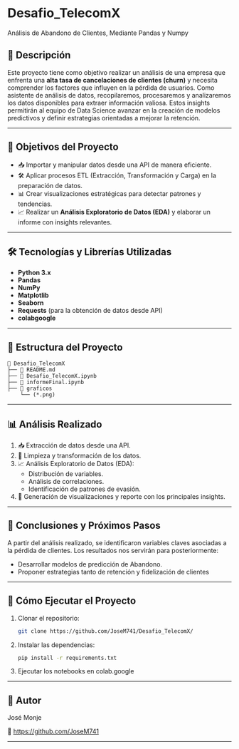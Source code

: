 # Desafio_TelecomX
Análisis de Abandono de Clientes, Mediante Pandas y Numpy

## 📌 Descripción

Este proyecto tiene como objetivo realizar un análisis de una empresa que enfrenta una **alta tasa de cancelaciones de clientes (churn)** y necesita comprender los factores que influyen en la pérdida de usuarios. Como asistente de análisis de datos, recopilaremos, procesaremos y analizaremos los datos disponibles para extraer información valiosa. Estos insights permitirán al equipo de Data Science avanzar en la creación de modelos predictivos y definir estrategias orientadas a mejorar la retención.

---

## 🎯 Objetivos del Proyecto

- 📥 Importar y manipular datos desde una API de manera eficiente.
- 🛠️ Aplicar procesos ETL (Extracción, Transformación y Carga) en la preparación de datos.
- 📊 Crear visualizaciones estratégicas para detectar patrones y tendencias.
- 📈 Realizar un **Análisis Exploratorio de Datos (EDA)** y elaborar un informe con insights relevantes.

---

## 🛠️ Tecnologías y Librerías Utilizadas

- **Python 3.x**
- **Pandas**
- **NumPy**
- **Matplotlib**
- **Seaborn**
- **Requests** (para la obtención de datos desde API)
- **colabgoogle**

---

## 📂 Estructura del Proyecto

```
📁 Desafio_TelecomX
├── 📄 README.md
├── 📄 Desafio_TelecomX.ipynb
├── 📄 informeFinal.ipynb
├── 📁 graficos
    └── (*.png)
```

---

## 📊 Análisis Realizado

1. 📥 Extracción de datos desde una API.
2. 🧹 Limpieza y transformación de los datos.
3. 📈 Análisis Exploratorio de Datos (EDA):
   - Distribución de variables.
   - Análisis de correlaciones.
   - Identificación de patrones de evasión.
4. 📑 Generación de visualizaciones y reporte con los principales insights.

---

## 📑 Conclusiones y Próximos Pasos

A partir del análisis realizado, se identificaron variables claves asociadas a la pérdida de clientes. Los resultados nos servirán para posteriormente:

- Desarrollar modelos de predicción de Abandono.
- Proponer estrategias tanto de retención y fidelización de clientes

---

## 📌 Cómo Ejecutar el Proyecto

1. Clonar el repositorio:
   ```bash
   git clone https://github.com/JoseM741/Desafio_TelecomX/
   ```
2. Instalar las dependencias:
   ```bash
   pip install -r requirements.txt
   ```
3. Ejecutar los notebooks en colab.google

---

## :pencil: Autor

José Monje

📧 https://github.com/JoseM741

---
